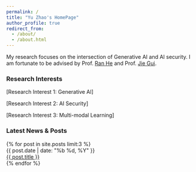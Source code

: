 ```yaml
---
permalink: /
title: "Yu Zhao's HomePage"
author_profile: true
redirect_from: 
  - /about/
  - /about.html
---
```



My research focuses on the intersection of Generative AI and AI security. I am fortunate to be advised by Prof. [Ran He](https://rhe-web.github.io/) and Prof. [Jie Gui](https://guijiejie.github.io).


### Research Interests

[Research Interest 1: Generative AI]

[Research Interest 2: AI Security]

[Research Interest 3: Multi-modal Learning]

### Latest News & Posts
<!--
下面这段代码使用了 Jekyll Liquid 语法。
它会自动抓取并显示你在 _posts 文件夹中最新发布的 3 篇文章。
你不需要手动更新这里的内容。
-->

<div class="news">
{% for post in site.posts limit:3 %}
<div class="news-item">
<div class="news-date">
{{ post.date | date: "%b %d, %Y" }}
</div>
<div class="news-title">
<a href="{{ post.url | relative_url }}">{{ post.title }}</a>
</div>
</div>
{% endfor %}
</div>